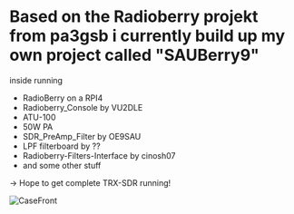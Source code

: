 # Based on the Radioberry projekt from pa3gsb i currently build up my own project called "SAUBerry9"

inside running
- RadioBerry on a RPI4
- Radioberry_Console by VU2DLE
- ATU-100
- 50W PA
- SDR_PreAmp_Filter by OE9SAU
- LPF filterboard by ??
- Radioberry-Filters-Interface by cinosh07
- and some other stuff

-> Hope to get complete TRX-SDR running!

![CaseFront](front_draft.png)

